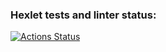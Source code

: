 ### Hexlet tests and linter status:
[![Actions Status](https://github.com/allastrn/qa-engineer-project-84/workflows/hexlet-check/badge.svg)](https://github.com/allastrn/qa-engineer-project-84/actions)